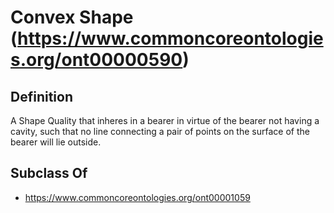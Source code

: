# Convex Shape (https://www.commoncoreontologies.org/ont00000590)

## Definition
A Shape Quality that inheres in a bearer in virtue of the bearer not having a cavity, such that no line connecting a pair of points on the surface of the bearer will lie outside.

## Subclass Of
- https://www.commoncoreontologies.org/ont00001059

